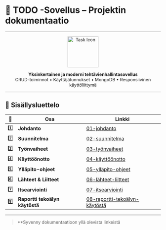 # 📝 TODO -Sovellus – Projektin dokumentaatio

---

<div align="center">

<img src="https://cdn-icons-png.flaticon.com/512/1828/1828817.png" width="100" alt="Task Icon" />

**Yksinkertainen ja moderni tehtävienhallintasovellus**  
CRUD-toiminnot • Käyttäjätunnukset • MongoDB • Responsiivinen käyttöliittymä

</div>

---

## 📑 Sisällysluettelo

| 📄 | Osa | Linkki |
|----|-----|--------|
| 1️⃣ | **Johdanto** | [01-johdanto](./dokumentaatio/01-johdanto.md) |
| 2️⃣ | **Suunnitelma** | [02-suunnitelma](./dokumentaatio/02-suunnitelma.md) |
| 3️⃣ | **Työnvaiheet** | [03-työnvaiheet](./dokumentaatio/03-työnvaiheet.md) |
| 4️⃣ | **Käyttöönotto** | [04-käyttöönotto](./dokumentaatio/04-käyttöönotto.md) |
| 5️⃣ | **Ylläpito-ohjeet** | [05-ylläpito-ohjeet](./dokumentaatio/05-ylläpito-ohjeet.md) |
| 6️⃣ | **Lähteet & Liitteet** | [06-lähteet-liitteet](./dokumentaatio/06-lähteet-liitteet.md) |
| 7️⃣ | **Itsearviointi** | [07-itsearviointi](./dokumentaatio/07-itsearviointi.md) |
| 8️⃣ | **Raportti tekoälyn käytöstä** | [08-raportti-tekoälyn-käytöstä](./dokumentaatio/08-raportti-tekoälyn-käytöstä.md) |

---

> **Syvenny dokumentaatioon yllä olevista linkeistä
